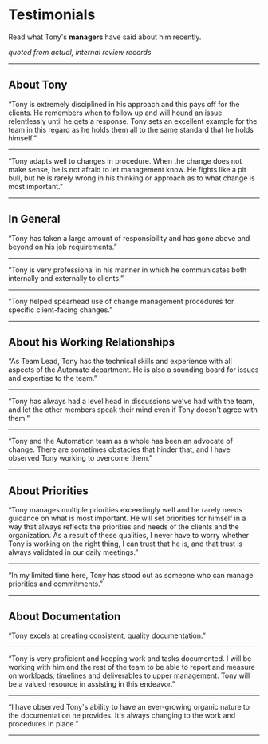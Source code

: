 # Testimonials
Read what Tony's <b>managers</b> have said about him recently. 

<i>quoted from actual, internal review records</i>

---


## About Tony

“Tony is extremely disciplined in his approach and this pays off for the clients. He remembers when to follow up and will hound an issue relentlessly until he gets a response. Tony sets an excellent example for the team in this regard as he holds them all to the same standard that he holds himself.” 

---
“Tony adapts well to changes in procedure. When the change does not make sense, he is not afraid to let management know. He fights like a pit bull, but he is rarely wrong in his thinking or approach as to what change is most important.” 

---


## In General

“Tony has taken a large amount of responsibility and has gone above and beyond on his job requirements.”

---
“Tony is very professional in his manner in which he communicates both internally and externally to clients.”

---
“Tony helped spearhead use of change management procedures for specific client-facing changes.”

---


## About his Working Relationships

“As Team Lead, Tony has the technical skills and experience with all aspects of the Automate department. He is also a sounding board for issues and expertise to the team.”

---
“Tony has always had a level head in discussions we've had with the team, and let the other members speak their mind even if Tony doesn't agree with them.”

---
“Tony and the Automation team as a whole has been an advocate of change. There are sometimes obstacles that hinder that, and I have observed Tony working to overcome them.”

---


## About Priorities

“Tony manages multiple priorities exceedingly well and he rarely needs guidance on what is most important. He will set priorities for himself in a way that always reflects the priorities and needs of the clients and the organization. As a result of these qualities, I never have to worry whether Tony is working on the right thing, I can trust that he is, and that trust is always validated in our daily meetings.”

---
“In my limited time here, Tony has stood out as someone who can manage priorities and commitments.”

---


## About Documentation

“Tony excels at creating consistent, quality documentation.”

---
“Tony is very proficient and keeping work and tasks documented. I will be working with him and the rest of the team to be able to report and measure on workloads, timelines and deliverables to upper management. Tony will be a valued resource in assisting in this endeavor.”

---
“I have observed Tony's ability to have an ever-growing organic nature to the documentation he provides. It's always changing to the work and procedures in place.”

---
